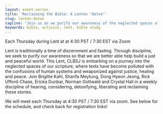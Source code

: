 ```yaml
---
layout: event-series
title: 'Reclaiming the Bible: A Lenten "Detox"'
slug: lenten-detox
tagline: "Join us as we purify our awareness of the neglected spaces of scripture so that we are better able help build a just and peaceful world."
keywords: bible, activist, lent, bible study
---
```

Each Thursday during Lent at at 4:30 PST / 7:30 EST via Zoom

Lent is traditionally a time of discernment and fasting. Through
discipline, we seek to purify our awareness so that we are better able
help build a just and peaceful world. This Lent, CLBSJ is embarking on a
journey into the neglected spaces of our scripture, where texts have
become polluted with the confusions of human systems and weaponized
against justice, healing and peace. Join Brigitte Kahl, Sharifa Meytung,
Dong Hyeon Jeong, Rick Ufford-Chase, Ericka Dunbar, Norman Gottwald and
Crystal Hall in a weekly discipline of hearing, considering,
detoxifying, liberating and reclaiming these stories.

We will meet each Thursday at 4:30 PST / 7:30 EST via zoom. See below
for the schedule, and check back for registration links!
